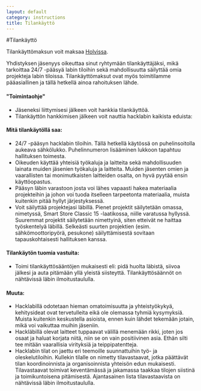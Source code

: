 ```yaml
---
layout: default
category: instructions
title: Tilankäyttö
---
```

#Tilankäyttö

Tilankäyttömaksun voit maksaa <a href="https://holvi.com/shop/hacklabmikkeli/">Holvissa</a>.

Yhdistyksen jäsenyys oikeuttaa sinut ryhtymään tilankäyttäjäksi, mikä tarkoittaa 24/7 -pääsyä labin tiloihin sekä mahdollisuutta säilyttää omia projekteja labin tiloissa. Tilankäyttömaksut ovat myös toimitilamme pääasiallinen ja tällä hetkellä ainoa rahoituksen lähde.

#### "Toimintaohje"

* Jäseneksi liittymisesi jälkeen voit hankkia tilankäyttöä.
* Tilankäyttön hankkimisen jälkeen voit nauttia hacklabin kaikista eduista:

#### Mitä tilankäytöllä saa:

* 24/7 -pääsyn hacklabin tiloihin. Tällä hetkellä käytössä on puhelinsoitolla aukeava sähkölukko. Puhelinnumeron lisääminen lukkoon tapahtuu hallituksen toimesta.
* Oikeuden käyttää yhteisiä työkaluja ja laitteita sekä mahdollisuuden lainata muiden jäsenien työkaluja ja laitteita. Muiden jäsenten omien ja vaarallisten tai monimutkaisten laitteiden osalta, on hyvä pyytää ensin käyttöopastus.
* Pääsyn läbin varastoon josta voi lähes vapaasti hakea materiaalia projekteihin ja johon voi tuoda itselleen tarpeetonta materiaalia, muista kuitenkin pitää hyllyt järjestyksessä.
* Voit säilyttää projektejasi läbillä. Pienet projektit säilytetään omassa, nimetyssä, Smart Store Classic 15 -laatikossa, niille varatussa hyllyssä. Suuremmat projektit säilytetään nimettyinä, siten etteivät ne haittaa työskentelyä läbillä. Selkeästi suurten projektien (esim. sähkömoottoripyörä, pesukone) säilyttämisestä sovitaan tapauskohtaisesti hallituksen kanssa.


#### Tilankäytön tuomia vastuita:

* Toimi tilankäyttösääntöjen mukaisesti eli: pidä huolta läbistä, siivoa jälkesi ja auta pitämään yllä yleistä siisteyttä. Tilankäyttösäännöt on nähtävissä läbin ilmoitustaululla.

#### Muuta:

* Hacklabillä odotetaan hieman omatoimisuutta ja yhteistyökykyä, kehitysideat ovat tervetulleita eikä ole olemassa tyhmiä kysymyksiä. Muista kuitenkin keskustella asioista, ennen kuin lähdet tekemään jotain, mikä voi vaikuttaa muihin jäseniin.
* Hackläbillä olevat laitteet tuppaavat välillä menemään rikki, joten jos osaat ja haluat korjata niitä, niin se on vain positiivinen asia. Ethän silti tee mitään vaarallisia virityksiä ja teippipatentteja.
* Hacklabin tilat on jaettu eri teemoille suunnattuihin työ- ja oleskelutiloihin. Kullekin tilalle on nimetty tilavastaavat, jotka päättävät tilan koordinoinnista ja organisoinnista yhteisön edun mukaisesti. Tilavastaavat toimivat keventämässä ja jakamassa taakkaa tilojen siistinä ja toimikuntoisena pitämisestä. Ajantasainen lista tilavastaavista on nähtävissä läbin ilmoitustaululla.